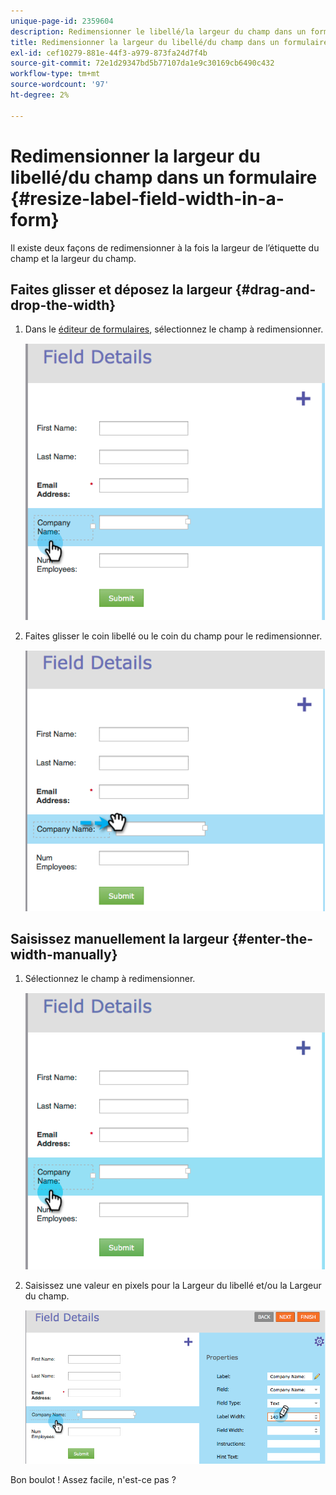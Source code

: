 ```yaml
---
unique-page-id: 2359604
description: Redimensionner le libellé/la largeur du champ dans un formulaire - Documents Marketo - Documentation du produit
title: Redimensionner la largeur du libellé/du champ dans un formulaire
exl-id: cef10279-881e-44f3-a979-873fa24d7f4b
source-git-commit: 72e1d29347bd5b77107da1e9c30169cb6490c432
workflow-type: tm+mt
source-wordcount: '97'
ht-degree: 2%

---
```


# Redimensionner la largeur du libellé/du champ dans un formulaire {#resize-label-field-width-in-a-form}

Il existe deux façons de redimensionner à la fois la largeur de l’étiquette du champ et la largeur du champ.

## Faites glisser et déposez la largeur {#drag-and-drop-the-width}

1. Dans le [éditeur de formulaires](/help/marketo/product-docs/demand-generation/forms/form-actions/edit-a-form.md), sélectionnez le champ à redimensionner.

   ![](assets/image2014-9-15-15-3a24-3a0.png)

1. Faites glisser le coin libellé ou le coin du champ pour le redimensionner.

   ![](assets/image2014-9-15-15-3a24-3a14.png)

## Saisissez manuellement la largeur {#enter-the-width-manually}

1. Sélectionnez le champ à redimensionner.

   ![](assets/image2014-9-15-15-3a24-3a28.png)

1. Saisissez une valeur en pixels pour la Largeur du libellé et/ou la Largeur du champ.

   ![](assets/image2014-9-15-15-3a24-3a36.png)

Bon boulot ! Assez facile, n&#39;est-ce pas ?
